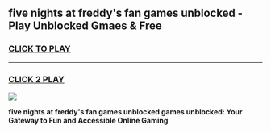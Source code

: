 
## five nights at freddy's fan games unblocked - Play Unblocked Gmaes & Free
<h3>
<a href="https://news.freeplayer.one?title=five_nights_at_freddy's_fan_games_unblocked&ref=23F">CLICK TO PLAY</a></h3>
<hr>

<h3>
<a href="https://news.freeplayer.one?title=five_nights_at_freddy's_fan_games_unblocked&ref=23F">CLICK 2 PLAY</a>
  
</h3>

<a href="https://news.freeplayer.one?title=five_nights_at_freddy's_fan_games_unblocked&ref=23F/"><img src="https://clearcache.store/games.png"></a>


**five nights at freddy's fan games unblocked games unblocked: Your Gateway to Fun and Accessible Online Gaming**
